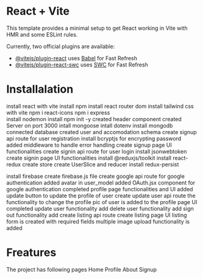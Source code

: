 # React + Vite

This template provides a minimal setup to get React working in Vite with HMR and some ESLint rules.

Currently, two official plugins are available:

- [@vitejs/plugin-react](https://github.com/vitejs/vite-plugin-react/blob/main/packages/plugin-react/README.md) uses [Babel](https://babeljs.io/) for Fast Refresh
- [@vitejs/plugin-react-swc](https://github.com/vitejs/vite-plugin-react-swc) uses [SWC](https://swc.rs/) for Fast Refresh

# Installalation
install react with vite
install npm
install react router dom
install tailwind css with vite
npm i react-icons 
npm i express  
install nodemon
install npm init -y 
created header component
created Server on port 3000
intall mongoose
intall dotenv
install mongodb
connected database
created user and accomodation schema
create signup api route for user registration
install bcryptjs for encrypting password
added middleware to handle error handling
create signup page UI functionalities 
create signin api route for user login
install jsonwebtoken
create signin page UI functionalities 
install @reduxjs/toolkit
install react-redux
create store
create UserSlice and reducer
install redux-persist

install firebase
create firebase.js file
create google api route for google authentication
added avatar in user_model
added OAuth.jsx component for google authentication 
completed profile page functionalities and UI 
added update button to update the profile of user
create update user api route
the functionality to change the profile pic of user is added to the profile page UI
completed update user functionality
add delete user functionality
add sign out functionality
add create listing api route
create listing page UI 
listing form is created with required fields
multiple image upload functionality is added





# Freatures
The project has following pages
    Home
    Profile
    About
    Signup



